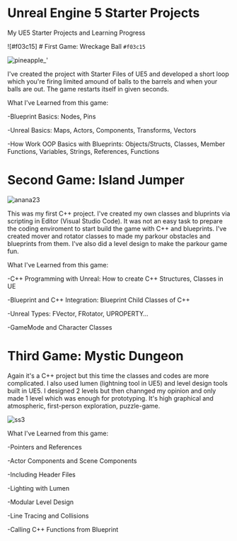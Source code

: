 # Unreal Engine 5 Starter Projects
 My UE5 Starter Projects and Learning Progress
 
![#f03c15] # First Game: Wreckage Ball `#f03c15`
 
![pineapple_'](https://user-images.githubusercontent.com/79421047/173711119-e41fffca-31b9-4b45-b94b-4edf985f817b.png)
 
 I've created the project with Starter Files of UE5 and developed a short loop which you're firing limited amound of balls to the barrels and when your balls are out. The game restarts itself in given seconds.
 
 What I've Learned from this game: 

 -Blueprint Basics: Nodes, Pins

 -Unreal Basics: Maps, Actors, Components, Transforms, Vectors

 -How Work OOP Basics with Blueprints: Objects/Structs, Classes, Member Functions, Variables, Strings, References, Functions
 
 
  # Second Game: Island Jumper

![anana23](https://user-images.githubusercontent.com/79421047/173711366-015e508a-d80b-46f8-902c-05fc4c80074f.png)

This was my first C++ project. I've created my own classes and bluprints via scripting in Editor (Visual Studio Code). It was not an easy task to prepare the coding enviroment to start build the game with C++ and blueprints. I've created mover and rotator classes to made my parkour obstacles and blueprints from them. I've also did a level design to make the parkour game fun.

 What I've Learned from this game:

 -C++ Programming with Unreal: How to create C++ Structures, Classes in UE
 
 -Blueprint and C++ Integration: Blueprint Child Classes of C++
 
 -Unreal Types: FVector, FRotator, UPROPERTY…
 
 -GameMode and Character Classes
 
 # Third Game: Mystic Dungeon
 
 Again it's a C++ project but this time the classes and codes are more complicated. I also used lumen (lightning tool in UE5) and level design tools built in UE5. I designed 2 levels but then channged my opinion and only made 1 level which was enough for prototyping. It's high graphical and atmospheric, first-person exploration, puzzle-game.

![ss3](https://user-images.githubusercontent.com/79421047/173781150-535e7309-e606-4cab-896c-dc64556e1e9d.png)

What I've Learned from this game:

-Pointers and References

-Actor Components and Scene Components

-Including Header Files

-Lighting with Lumen

-Modular Level Design

-Line Tracing and Collisions

-Calling C++ Functions from Blueprint



